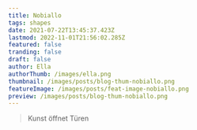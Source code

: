 ```yaml
---
title: Nobiallo
tags: shapes
date: 2021-07-22T13:45:37.423Z
lastmod: 2022-11-01T21:56:02.285Z
featured: false
tranding: false
draft: false
author: Ella
authorThumb: /images/ella.png
thumbnail: /images/posts/blog-thum-nobiallo.png
featureImage: /images/posts/feat-image-nobiallo.png
preview: /images/posts/blog-thum-nobiallo.png
---
```


> Kunst öffnet Türen